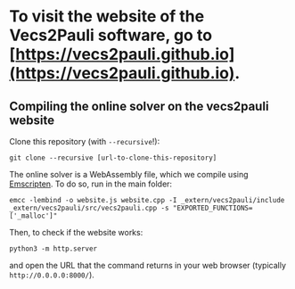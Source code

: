 # To visit the website of the Vecs2Pauli software, go to [https://vecs2pauli.github.io](https://vecs2pauli.github.io).


Compiling the online solver on the vecs2pauli website
-----------------------------------------------------

Clone this repository (with `--recursive`!):
```
git clone --recursive [url-to-clone-this-repository]
```
The online solver is a WebAssembly file, which we compile using [Emscripten](https://emscripten.org/).
To do so, run in the main folder:

```
emcc -lembind -o website.js website.cpp -I _extern/vecs2pauli/include _extern/vecs2pauli/src/vecs2pauli.cpp -s "EXPORTED_FUNCTIONS=['_malloc']"
```

Then, to check if the website works:

```
python3 -m http.server
```
and open the URL that the command returns in your web browser (typically `http://0.0.0.0:8000/`).
